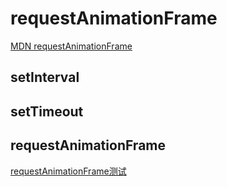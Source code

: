 # requestAnimationFrame

[MDN requestAnimationFrame](https://developer.mozilla.org/zh-CN/docs/Web/API/Window/requestAnimationFrame)

## setInterval

## setTimeout

## requestAnimationFrame

[requestAnimationFrame测试](../src/TS/requestAnimationFrame.ts)